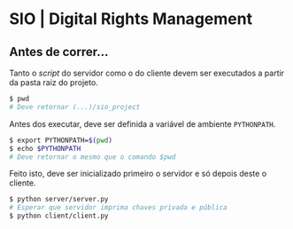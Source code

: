 # SIO | Digital Rights Management



## Antes de correr...

Tanto o *script* do servidor como o do cliente devem ser executados a partir da pasta raiz do projeto.

```bash
$ pwd
# Deve retornar (...)/sio_project
```

Antes dos executar, deve ser definida a variável de ambiente `PYTHONPATH`.

```bash
$ export PYTHONPATH=$(pwd)
$ echo $PYTHONPATH
# Deve retornar o mesmo que o comando $pwd
```

Feito isto, deve ser inicializado primeiro o servidor e só depois deste o cliente.

```bash
$ python server/server.py
# Esperar que servidor imprima chaves privada e pública
$ python client/client.py
```


